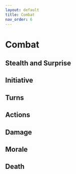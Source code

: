 ```yaml
---
layout: default
title: Combat
nav_order: 6
---
```

# Combat
## Stealth and Surprise
## Initiative
## Turns
## Actions
## Damage
## Morale
## Death
